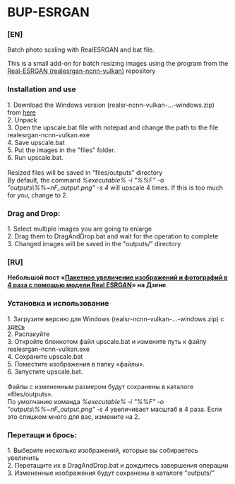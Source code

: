 # BUP-ESRGAN
<h3>[EN]</h3>
Batch photo scaling with RealESRGAN and bat file.

This is a small add-on for batch resizing images using the program from the <a href="https://github.com/xinntao/Real-ESRGAN/" target="_blank">Real-ESRGAN (realesrgan-ncnn-vulkan)</a> repository

<h3>Installation and use</h3>
1. Download the Windows version (realsr-ncnn-vulkan-...-windows.zip) from <a href="https://github.com/xinntao/Real-ESRGAN/releases/download/v0.2.5.0/realesrgan-ncnn-vulkan-20220424-windows.zip" target="_blank">here</a><br />
2. Unpack<br />
3. Open the upscale.bat file with notepad and change the path to the file realesrgan-ncnn-vulkan.exe<br />
4. Save upscale.bat<br />
5. Put the images in the "files" folder.<br />
6. Run upscale.bat.<br />
<br />
Resized files will be saved in "files/outputs" directory
<br />
By default, the command <i>%executable% -i "%%F" -o "outputs\%%~nF_output.png" -s 4</i> will upscale 4 times. If this is too much for you, change to 2.
<h3>Drag and Drop:</h3>
1. Select multiple images you are going to enlarge<br />
2. Drag them to DragAndDrop.bat and wait for the operation to complete<br />
3. Changed images will be saved in the "outputs/" directory<br />


<h3>[RU]</h3>
<b>Небольшой пост «<a href="https://dzen.ru/a/ZN3pxn-4P1Zypivj">Пакетное увеличение изображений и фотографий в 4 раза с помощью модели Real ESRGAN</a>» на Дзене</b>.

<h3>Установка и использование</h3>
1. Загрузите версию для Windows (realsr-ncnn-vulkan-...-windows.zip) с <a href="https://github.com/xinntao/Real-ESRGAN/releases/download/v0.2.5.0/realesrgan-ncnn-vulkan-20220424-windows.zip" target="_blank" >здесь</a><br />
2. Распакуйте<br />
3. Откройте блокнотом файл upscale.bat и измените путь к файлу realesrgan-ncnn-vulkan.exe<br />
4. Сохраните upscale.bat<br />
5. Поместите изображения в папку «файлы».<br />
6. Запустите upscale.bat.<br />
<br />
Файлы с измененным размером будут сохранены в каталоге «files/outputs».
<br />
По умолчанию команда <i>%executable% -i "%%F" -o "outputs\%%~nF_output.png" -s 4</i> увеличивает масштаб в 4 раза. Если это слишком много для вас, измените на 2.
<h3>Перетащи и брось:</h3>
1. Выберите несколько изображений, которые вы собираетесь увеличить<br />
2. Перетащите их в DragAndDrop.bat и дождитесь завершения операции<br />
3. Измененные изображения будут сохранены в каталоге "outputs/"<br />
